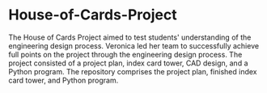 # House-of-Cards-Project
The House of Cards Project aimed to test students' understanding of the engineering design process. Veronica led her team to successfully achieve full points on the project through the engineering design process. The project consisted of a project plan, index card tower, CAD design, and a Python program. The repository comprises the project plan, finished index card tower, and Python program.
